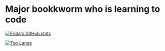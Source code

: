 # Major bookkworm who is learning to code

[![Frida's GitHub stats](https://github-readme-stats.vercel.app/api?username=fridavbg)](https://github.com/fridavbg/github-readme-stats)

[![Top Langs](https://github-readme-stats.vercel.app/api/top-langs/?username=fridavbg)](https://github.com/fridavbg/github-readme-stats)
